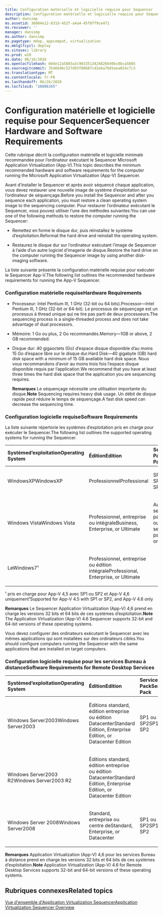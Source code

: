 ```yaml
---
title: Configuration matérielle et logicielle requise pour Sequencer
description: Configuration matérielle et logicielle requise pour Sequencer
author: dansimp
ms.assetid: 36084e12-831d-452f-a4a4-45f07f9ce471
ms.reviewer: ''
manager: dansimp
ms.author: dansimp
ms.pagetype: mdop, appcompat, virtualization
ms.mktglfcycl: deploy
ms.sitesec: library
ms.prod: w10
ms.date: 06/16/2016
ms.openlocfilehash: 0d4e12a5803a3c9033513424826b49bc0bca5885
ms.sourcegitcommit: 354664bc527d93f80687cd2eba70d1eea024c7c3
ms.translationtype: MT
ms.contentlocale: fr-FR
ms.lasthandoff: 06/26/2020
ms.locfileid: "10806345"
---
```

# <span data-ttu-id="8ceb5-103">Configuration matérielle et logicielle requise pour Sequencer</span><span class="sxs-lookup"><span data-stu-id="8ceb5-103">Sequencer Hardware and Software Requirements</span></span>


<span data-ttu-id="8ceb5-104">Cette rubrique décrit la configuration matérielle et logicielle minimale recommandée pour l’ordinateur exécutant le Sequencer Microsoft Application Virtualization (App-V).</span><span class="sxs-lookup"><span data-stu-id="8ceb5-104">This topic describes the minimum recommended hardware and software requirements for the computer running the Microsoft Application Virtualization (App-V) Sequencer.</span></span>

<span data-ttu-id="8ceb5-105">Avant d’installer le Sequencer et après avoir séquencé chaque application, vous devez restaurer une nouvelle image de système d’exploitation sur l’ordinateur de séquençage.</span><span class="sxs-lookup"><span data-stu-id="8ceb5-105">Before you install the Sequencer and after you sequence each application, you must restore a clean operating system image to the sequencing computer.</span></span> <span data-ttu-id="8ceb5-106">Pour restaurer l’ordinateur exécutant le Sequencer, vous pouvez utiliser l’une des méthodes suivantes:</span><span class="sxs-lookup"><span data-stu-id="8ceb5-106">You can use one of the following methods to restore the computer running the Sequencer:</span></span>

-   <span data-ttu-id="8ceb5-107">Remettez en forme le disque dur, puis réinstallez le système d’exploitation.</span><span class="sxs-lookup"><span data-stu-id="8ceb5-107">Reformat the hard drive and reinstall the operating system.</span></span>

-   <span data-ttu-id="8ceb5-108">Restaurez le disque dur sur l’ordinateur exécutant l’image de Sequencer à l’aide d’un autre logiciel d’imagerie de disque.</span><span class="sxs-lookup"><span data-stu-id="8ceb5-108">Restore the hard drive on the computer running the Sequencer image by using another disk-imaging software.</span></span>

<span data-ttu-id="8ceb5-109">La liste suivante présente la configuration matérielle requise pour exécuter le Sequencer App-V.</span><span class="sxs-lookup"><span data-stu-id="8ceb5-109">The following list outlines the recommended hardware requirements for running the App-V Sequencer.</span></span>

### <a href="" id="hardware-requirements-"></a><span data-ttu-id="8ceb5-110">Configuration matérielle requise</span><span class="sxs-lookup"><span data-stu-id="8ceb5-110">Hardware Requirements</span></span>

-   <span data-ttu-id="8ceb5-111">Processeur: Intel Pentium III, 1 GHz (32-bit ou 64 bits).</span><span class="sxs-lookup"><span data-stu-id="8ceb5-111">Processor—Intel Pentium III, 1 GHz (32-bit or 64-bit).</span></span> <span data-ttu-id="8ceb5-112">Le processus de séquençage est un processus à thread unique qui ne tire pas parti de deux processeurs.</span><span class="sxs-lookup"><span data-stu-id="8ceb5-112">The sequencing process is a single-threaded process and does not take advantage of dual processors.</span></span>

-   <span data-ttu-id="8ceb5-113">Mémoire: 1 Go ou plus, 2 Go recommandés.</span><span class="sxs-lookup"><span data-stu-id="8ceb5-113">Memory—1GB or above, 2 GB recommended.</span></span>

-   <span data-ttu-id="8ceb5-114">Disque dur: 40 gigaoctets (Go) d’espace disque disponible d’au moins 15 Go d’espace libre sur le disque dur.</span><span class="sxs-lookup"><span data-stu-id="8ceb5-114">Hard Disk—40 gigabyte (GB) hard disk space with a minimum of 15 GB available hard disk space.</span></span> <span data-ttu-id="8ceb5-115">Nous vous recommandons d’avoir au moins trois fois l’espace disque disponible requis par l’application.</span><span class="sxs-lookup"><span data-stu-id="8ceb5-115">We recommend that you have at least three times the hard disk space that the application you are sequencing requires.</span></span>

    <span data-ttu-id="8ceb5-116">**Remarques**  Le séquençage nécessite une utilisation importante du disque.</span><span class="sxs-lookup"><span data-stu-id="8ceb5-116">**Note** Sequencing requires heavy disk usage.</span></span> <span data-ttu-id="8ceb5-117">Un débit de disque rapide peut réduire le temps de séquençage.</span><span class="sxs-lookup"><span data-stu-id="8ceb5-117">A fast disk speed can decrease the sequencing time.</span></span>

     

### <span data-ttu-id="8ceb5-118">Configuration logicielle requise</span><span class="sxs-lookup"><span data-stu-id="8ceb5-118">Software Requirements</span></span>

<span data-ttu-id="8ceb5-119">La liste suivante répertorie les systèmes d’exploitation pris en charge pour exécuter le Sequencer.</span><span class="sxs-lookup"><span data-stu-id="8ceb5-119">The following list outlines the supported operating systems for running the Sequencer.</span></span>

<table>
<colgroup>
<col width="25%" />
<col width="25%" />
<col width="25%" />
<col width="25%" />
</colgroup>
<thead>
<tr class="header">
<th align="left"><span data-ttu-id="8ceb5-120">Systèmed’exploitation</span><span class="sxs-lookup"><span data-stu-id="8ceb5-120">Operating System</span></span></th>
<th align="left"><span data-ttu-id="8ceb5-121">Édition</span><span class="sxs-lookup"><span data-stu-id="8ceb5-121">Edition</span></span></th>
<th align="left"><span data-ttu-id="8ceb5-122">Service Pack</span><span class="sxs-lookup"><span data-stu-id="8ceb5-122">Service Pack</span></span></th>
<th align="left"><span data-ttu-id="8ceb5-123">Architecture système</span><span class="sxs-lookup"><span data-stu-id="8ceb5-123">System Architecture</span></span></th>
</tr>
</thead>
<tbody>
<tr class="odd">
<td align="left"><p><span data-ttu-id="8ceb5-124">WindowsXP</span><span class="sxs-lookup"><span data-stu-id="8ceb5-124">WindowsXP</span></span></p></td>
<td align="left"><p><span data-ttu-id="8ceb5-125">Professionnel</span><span class="sxs-lookup"><span data-stu-id="8ceb5-125">Professional</span></span></p></td>
<td align="left"><p><span data-ttu-id="8ceb5-126">SP2 ou SP3</span><span class="sxs-lookup"><span data-stu-id="8ceb5-126">SP2 or SP3</span></span></p></td>
<td align="left"><p><span data-ttu-id="8ceb5-127">x86</span><span class="sxs-lookup"><span data-stu-id="8ceb5-127">x86</span></span></p></td>
</tr>
<tr class="even">
<td align="left"><p><span data-ttu-id="8ceb5-128">Windows Vista</span><span class="sxs-lookup"><span data-stu-id="8ceb5-128">Windows Vista</span></span></p></td>
<td align="left"><p><span data-ttu-id="8ceb5-129">Professionnel, entreprise ou intégrale</span><span class="sxs-lookup"><span data-stu-id="8ceb5-129">Business, Enterprise, or Ultimate</span></span></p></td>
<td align="left"><p><span data-ttu-id="8ceb5-130">Aucun service pack, SP1 ou SP2</span><span class="sxs-lookup"><span data-stu-id="8ceb5-130">No service pack, SP1, or SP2</span></span></p></td>
<td align="left"><p><span data-ttu-id="8ceb5-131">x86</span><span class="sxs-lookup"><span data-stu-id="8ceb5-131">x86</span></span></p></td>
</tr>
<tr class="odd">
<td align="left"><p><span data-ttu-id="8ceb5-132">Le</span><span class="sxs-lookup"><span data-stu-id="8ceb5-132">Windows7¹</span></span></p></td>
<td align="left"><p><span data-ttu-id="8ceb5-133">Professionnel, entreprise ou édition intégrale</span><span class="sxs-lookup"><span data-stu-id="8ceb5-133">Professional, Enterprise, or Ultimate</span></span></p></td>
<td align="left"><p></p></td>
<td align="left"><p><span data-ttu-id="8ceb5-134">x86</span><span class="sxs-lookup"><span data-stu-id="8ceb5-134">x86</span></span></p></td>
</tr>
</tbody>
</table>

 

<span data-ttu-id="8ceb5-135">¹ pris en charge pour App-V 4,5 avec SP1 ou SP2 et App-V 4,6 uniquement</span><span class="sxs-lookup"><span data-stu-id="8ceb5-135">¹Supported for App-V 4.5 with SP1 or SP2, and App-V 4.6 only</span></span>

<span data-ttu-id="8ceb5-136">**Remarques**  Le Sequencer Application Virtualization (App-V) 4,6 prend en charge les versions 32 bits et 64 bits de ces systèmes d’exploitation.</span><span class="sxs-lookup"><span data-stu-id="8ceb5-136">**Note** The Application Virtualization (App-V) 4.6 Sequencer supports 32-bit and 64-bit versions of these operating systems.</span></span>

 

<span data-ttu-id="8ceb5-137">Vous devez configurer des ordinateurs exécutant le Sequencer avec les mêmes applications qui sont installées sur des ordinateurs cibles.</span><span class="sxs-lookup"><span data-stu-id="8ceb5-137">You should configure computers running the Sequencer with the same applications that are installed on target computers.</span></span>

### <span data-ttu-id="8ceb5-138">Configuration logicielle requise pour les services Bureau à distance</span><span class="sxs-lookup"><span data-stu-id="8ceb5-138">Software Requirements for Remote Desktop Services</span></span>

<table>
<colgroup>
<col width="25%" />
<col width="25%" />
<col width="25%" />
<col width="25%" />
</colgroup>
<thead>
<tr class="header">
<th align="left"><span data-ttu-id="8ceb5-139">Systèmed’exploitation</span><span class="sxs-lookup"><span data-stu-id="8ceb5-139">Operating System</span></span></th>
<th align="left"><span data-ttu-id="8ceb5-140">Édition</span><span class="sxs-lookup"><span data-stu-id="8ceb5-140">Edition</span></span></th>
<th align="left"><span data-ttu-id="8ceb5-141">Service Pack</span><span class="sxs-lookup"><span data-stu-id="8ceb5-141">Service Pack</span></span></th>
<th align="left"><span data-ttu-id="8ceb5-142">Architecture système</span><span class="sxs-lookup"><span data-stu-id="8ceb5-142">System Architecture</span></span></th>
</tr>
</thead>
<tbody>
<tr class="odd">
<td align="left"><p><span data-ttu-id="8ceb5-143">Windows Server2003</span><span class="sxs-lookup"><span data-stu-id="8ceb5-143">Windows Server2003</span></span></p></td>
<td align="left"><p><span data-ttu-id="8ceb5-144">Éditions standard, édition entreprise ou édition Datacenter</span><span class="sxs-lookup"><span data-stu-id="8ceb5-144">Standard Edition, Enterprise Edition, or Datacenter Edition</span></span></p></td>
<td align="left"><p><span data-ttu-id="8ceb5-145">SP1 ou SP2</span><span class="sxs-lookup"><span data-stu-id="8ceb5-145">SP1 or SP2</span></span></p></td>
<td align="left"><p><span data-ttu-id="8ceb5-146">x86</span><span class="sxs-lookup"><span data-stu-id="8ceb5-146">x86</span></span></p></td>
</tr>
<tr class="even">
<td align="left"><p><span data-ttu-id="8ceb5-147">Windows Server2003 R2</span><span class="sxs-lookup"><span data-stu-id="8ceb5-147">Windows Server2003 R2</span></span></p></td>
<td align="left"><p><span data-ttu-id="8ceb5-148">Éditions standard, édition entreprise ou édition Datacenter</span><span class="sxs-lookup"><span data-stu-id="8ceb5-148">Standard Edition, Enterprise Edition, or Datacenter Edition</span></span></p></td>
<td align="left"><p></p></td>
<td align="left"><p><span data-ttu-id="8ceb5-149">x86</span><span class="sxs-lookup"><span data-stu-id="8ceb5-149">x86</span></span></p></td>
</tr>
<tr class="odd">
<td align="left"><p><span data-ttu-id="8ceb5-150">Windows Server 2008</span><span class="sxs-lookup"><span data-stu-id="8ceb5-150">Windows Server2008</span></span></p></td>
<td align="left"><p><span data-ttu-id="8ceb5-151">Standard, entreprise ou centre de</span><span class="sxs-lookup"><span data-stu-id="8ceb5-151">Standard, Enterprise, or Datacenter</span></span></p></td>
<td align="left"><p><span data-ttu-id="8ceb5-152">SP1 ou SP2</span><span class="sxs-lookup"><span data-stu-id="8ceb5-152">SP1 or SP2</span></span></p></td>
<td align="left"><p><span data-ttu-id="8ceb5-153">x86</span><span class="sxs-lookup"><span data-stu-id="8ceb5-153">x86</span></span></p></td>
</tr>
</tbody>
</table>

 

<span data-ttu-id="8ceb5-154">**Remarques**  Application Virtualization (App-V) 4,6 pour les services Bureau à distance prend en charge les versions 32 bits et 64 bits de ces systèmes d’exploitation.</span><span class="sxs-lookup"><span data-stu-id="8ceb5-154">**Note** Application Virtualization (App-V) 4.6 for Remote Desktop Services supports 32-bit and 64-bit versions of these operating systems.</span></span>

 

## <span data-ttu-id="8ceb5-155">Rubriques connexes</span><span class="sxs-lookup"><span data-stu-id="8ceb5-155">Related topics</span></span>


[<span data-ttu-id="8ceb5-156">Vue d'ensemble d'Application Virtualization Sequencer</span><span class="sxs-lookup"><span data-stu-id="8ceb5-156">Application Virtualization Sequencer Overview</span></span>](application-virtualization-sequencer-overview.md)

 

 





